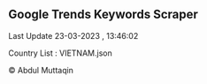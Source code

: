 

## Google Trends Keywords Scraper 
 
Last Update 23-03-2023 , 13:46:02

Country List :
VIETNAM.json



© Abdul Muttaqin 
